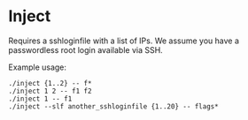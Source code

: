 # Inject

Requires a sshloginfile with a list of IPs. We assume you have a passwordless root login available via SSH.

Example usage:
```
./inject {1..2} -- f*
./inject 1 2 -- f1 f2
./inject 1 -- f1
./inject --slf another_sshloginfile {1..20} -- flags*
```

